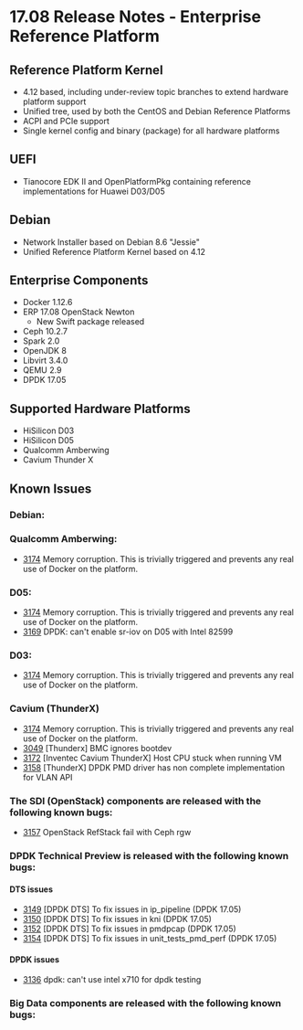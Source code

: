 # 17.08 Release Notes - Enterprise Reference Platform

## Reference Platform Kernel

- 4.12 based, including under-review topic branches to extend hardware platform support
- Unified tree, used by both the CentOS and Debian Reference Platforms
- ACPI and PCIe support
- Single kernel config and binary (package) for all hardware platforms

## UEFI

- Tianocore EDK II and OpenPlatformPkg containing reference implementations for Huawei D03/D05

## Debian

- Network Installer based on Debian 8.6 "Jessie"
- Unified Reference Platform Kernel based on 4.12

## Enterprise Components
- Docker 1.12.6
- ERP 17.08 OpenStack Newton
  - New Swift package released
- Ceph 10.2.7
- Spark 2.0
- OpenJDK 8
- Libvirt 3.4.0
- QEMU 2.9
- DPDK 17.05

## Supported Hardware Platforms

- HiSilicon D03
- HiSilicon D05
- Qualcomm Amberwing
- Cavium Thunder X

## Known Issues

### Debian:

### Qualcomm Amberwing:
- [3174](https://bugs.linaro.org/show_bug.cgi?id=3174) Memory corruption.
  This is trivially triggered and prevents any real use of Docker on the platform.
### D05:

- [3174](https://bugs.linaro.org/show_bug.cgi?id=3174) Memory corruption.
  This is trivially triggered and prevents any real use of Docker on the platform.
- [3169](https://bugs.linaro.org/show_bug.cgi?id=3169) DPDK: can't enable sr-iov on D05 with Intel 82599

### D03:
- [3174](https://bugs.linaro.org/show_bug.cgi?id=3174) Memory corruption.
  This is trivially triggered and prevents any real use of Docker on the platform.

### Cavium (ThunderX)
- [3174](https://bugs.linaro.org/show_bug.cgi?id=3174) Memory corruption.
  This is trivially triggered and prevents any real use of Docker on the platform.
- [3049](https://bugs.linaro.org/show_bug.cgi?id=3049) [Thunderx] BMC ignores bootdev
- [3172](https://bugs.linaro.org/show_bug.cgi?id=3172) [Inventec Cavium ThunderX] Host CPU stuck when running VM
- [3158](https://bugs.linaro.org/show_bug.cgi?id=3158) [ThunderX] DPDK PMD driver has non complete implementation for VLAN API

### The SDI (OpenStack) components are released with the following known bugs:

- [3157](https://bugs.linaro.org/show_bug.cgi?id=3157) OpenStack RefStack fail with Ceph rgw

### DPDK Technical Preview is released with the following known bugs:

#### DTS issues

- [3149](https://bugs.linaro.org/show_bug.cgi?id=3149) [DPDK DTS] To fix issues in ip_pipeline (DPDK 17.05)
- [3150](https://bugs.linaro.org/show_bug.cgi?id=3150) [DPDK DTS] To fix issues in kni (DPDK 17.05)
- [3152](https://bugs.linaro.org/show_bug.cgi?id=3152) [DPDK DTS] To fix issues in pmdpcap (DPDK 17.05)
- [3154](https://bugs.linaro.org/show_bug.cgi?id=3154) [DPDK DTS] To fix issues in unit_tests_pmd_perf (DPDK 17.05)

#### DPDK issues

- [3136](https://bugs.linaro.org/show_bug.cgi?id=3136) dpdk: can't use intel x710 for dpdk testing

### Big Data components are released with the following known bugs:

